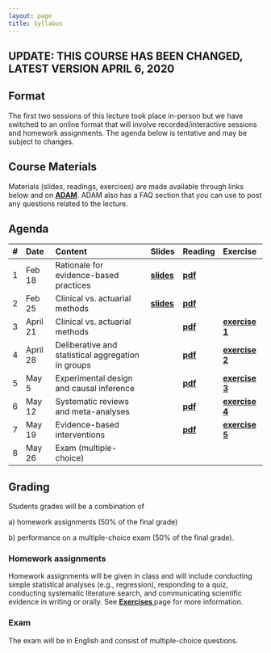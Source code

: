 ```yaml
---
layout: page
title: Syllabus
---
```


## UPDATE: THIS COURSE HAS BEEN CHANGED, LATEST VERSION APRIL 6, 2020

## Format
The first two sessions of this lecture took place in-person but we have switched to an online format that will involve recorded/interactive sessions and homework assignments. The agenda below is tentative and may be subject to changes.

## Course Materials
Materials (slides, readings, exercises) are made available through links below and on <a href="https://adam.unibas.ch/goto_adam_crs_833529.html"><b>ADAM</b></a>. ADAM also has a FAQ section that you can use to post any questions related to the lecture. 

## Agenda

| #        | Date           | Content  | Slides  | Reading | Exercise |
| ----- |:------------| :-----| :-----| :-----| :-----|
| 1 | Feb 18 | Rationale for evidence-based practices | <a href="http://matarui.github.io/evidencebaseddm/assets/presentations/EbDM_session1.pdf"><b>slides</b></a> | <a href="http://matarui.github.io/evidencebaseddm/assets/literature/Munafò_2017_Nature_Human_Behaviour.pdf"><b>pdf</b></a>| | 
| 2 | Feb 25 | Clinical vs. actuarial methods | <a href="http://matarui.github.io/evidencebaseddm/assets/presentations/EbDM_session2.pdf"><b>slides</b></a> | <a href="http://matarui.github.io/evidencebaseddm/assets/literature/Dawes_1989_Science.pdf"><b>pdf</b></a>| |
| 3 | April 21 | Clinical vs. actuarial methods | |<a href="http://matarui.github.io/evidencebaseddm/assets/literature/Burton_2019_JBDM.pdf"><b>pdf</b></a> |<a href="https://matarui.github.io/evidencebaseddm/menu/projects.html"><b>exercise 1</b></a> |
| 4 | April 28 |  Deliberative and statistical aggregation in groups | |<a href="http://matarui.github.io/evidencebaseddm/assets/literature/Mannes_2014_JPSP.pdf"><b>pdf |<a href="https://matarui.github.io/evidencebaseddm/menu/projects.html"><b>exercise 2</b></a>  |
| 5 | May 5 | Experimental design and causal inference | | <a href="http://matarui.github.io/evidencebaseddm/assets/literature/Varian_2016_PNAS.pdf"><b>pdf|<a href="https://matarui.github.io/evidencebaseddm/menu/projects.html"><b>exercise 3</b></a> |
| 6 | May 12 | Systematic reviews and meta-analyses | | <a href="http://matarui.github.io/evidencebaseddm/assets/literature/Gurevitch_2018_Nature.pdf"><b>pdf| <a href="https://matarui.github.io/evidencebaseddm/menu/projects.html"><b>exercise 4</b></a> |
| 7 | May 19 | Evidence-based interventions | |<a href="http://matarui.github.io/evidencebaseddm/assets/literature/Michie_2011_ImplementScience.pdf"><b>pdf |<a href="https://matarui.github.io/evidencebaseddm/menu/projects.html"><b>exercise 5</b></a>  |
| 8 | May 26 | Exam (multiple-choice) | | | |

## Grading
Students grades will be a combination of 

a) homework assignments (50% of the final grade) 

b) performance on a multiple-choice exam (50% of the final grade).

### Homework assignments
Homework assignments will be given in class and will include conducting simple statistical analyses (e.g., regression), responding to a quiz, conducting systematic literature search, and communicating scientific evidence in writing or orally. See <a href="https://matarui.github.io/evidencebaseddm/menu/projects.html"><b>Exercises </b></a> page for more information. 

### Exam
The exam will be in English and consist of multiple-choice questions.
